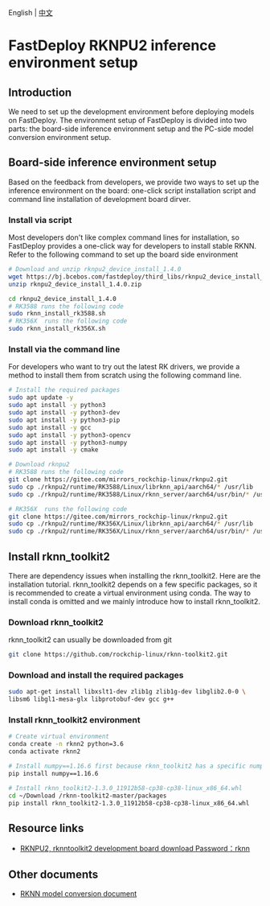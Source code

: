English | [中文](../../../cn/faq/rknpu2/environment.md) 
# FastDeploy RKNPU2 inference environment setup

## Introduction

We need to set up the development environment before deploying models on FastDeploy. The environment setup of FastDeploy is divided into two parts: the board-side inference environment setup and the PC-side model conversion environment setup.

## Board-side inference environment setup

Based on the feedback from developers, we provide two ways to set up the inference environment on the board: one-click script installation script and command line installation of development board dirver.

### Install via script

Most developers don't like complex command lines for installation, so FastDeploy provides a one-click way for developers to install stable RKNN. Refer to the following command to set up the board side environment

```bash
# Download and unzip rknpu2_device_install_1.4.0
wget https://bj.bcebos.com/fastdeploy/third_libs/rknpu2_device_install_1.4.0.zip
unzip rknpu2_device_install_1.4.0.zip

cd rknpu2_device_install_1.4.0
# RK3588 runs the following code 
sudo rknn_install_rk3588.sh
# RK356X  runs the following code 
sudo rknn_install_rk356X.sh
```

### Install via the command line 

For developers who want to try out the latest RK drivers, we provide a method to install them from scratch using the following command line. 

```bash
# Install the required packages 
sudo apt update -y
sudo apt install -y python3
sudo apt install -y python3-dev
sudo apt install -y python3-pip
sudo apt install -y gcc
sudo apt install -y python3-opencv
sudo apt install -y python3-numpy
sudo apt install -y cmake

# Download rknpu2
# RK3588 runs the following code 
git clone https://gitee.com/mirrors_rockchip-linux/rknpu2.git
sudo cp ./rknpu2/runtime/RK3588/Linux/librknn_api/aarch64/* /usr/lib
sudo cp ./rknpu2/runtime/RK3588/Linux/rknn_server/aarch64/usr/bin/* /usr/bin/

# RK356X  runs the following code 
git clone https://gitee.com/mirrors_rockchip-linux/rknpu2.git
sudo cp ./rknpu2/runtime/RK356X/Linux/librknn_api/aarch64/* /usr/lib
sudo cp ./rknpu2/runtime/RK356X/Linux/rknn_server/aarch64/usr/bin/* /usr/bin/
```

## Install rknn_toolkit2

There are dependency issues when installing the rknn_toolkit2. Here are the installation tutorial. 
rknn_toolkit2 depends on a few specific packages, so it is recommended to create a virtual environment using conda. The way to install conda is omitted and we mainly introduce how to install rknn_toolkit2.


### Download rknn_toolkit2
rknn_toolkit2 can usually be downloaded from git 
```bash
git clone https://github.com/rockchip-linux/rknn-toolkit2.git
```

### Download and install the required packages 
```bash
sudo apt-get install libxslt1-dev zlib1g zlib1g-dev libglib2.0-0 \
libsm6 libgl1-mesa-glx libprotobuf-dev gcc g++
```

### Install rknn_toolkit2 environment 
```bash
# Create virtual environment
conda create -n rknn2 python=3.6
conda activate rknn2

# Install numpy==1.16.6 first because rknn_toolkit2 has a specific numpy dependency
pip install numpy==1.16.6

# Install rknn_toolkit2-1.3.0_11912b58-cp38-cp38-linux_x86_64.whl
cd ~/Download /rknn-toolkit2-master/packages
pip install rknn_toolkit2-1.3.0_11912b58-cp38-cp38-linux_x86_64.whl
```

## Resource links 

* [RKNPU2, rknntoolkit2 development board download  Password：rknn](https://eyun.baidu.com/s/3eTDMk6Y)

## Other documents 
- [RKNN model conversion document](./export.md)
